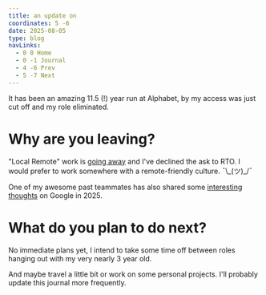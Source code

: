 ```yaml
---
title: an update on
coordinates: 5 -6
date: 2025-08-05
type: blog
navLinks:
  - 0 0 Home
  - 0 -1 Journal
  - 4 -6 Prev
  - 5 -7 Next
---
```


It has been an amazing 11.5 (!) year run at Alphabet, by my access was just cut
off and my role eliminated.

# Why are you leaving?

"Local Remote" work is
[going away](https://www.theverge.com/google/684966/google-buyouts-search-org)
and I've declined the ask to RTO. I would prefer to work somewhere with a
remote-friendly culture. ¯\\\_(ツ)\_/¯

One of my awesome past teammates has also shared some
[interesting thoughts](https://www.nytimes.com/2025/08/04/technology/tech-jobs-silicon-valley-changes.html?unlocked_article_code=1.bk8.kIdk.4WNFoSSDZM_M&smid=url-share)
on Google in 2025.

# What do you plan to do next?

No immediate plans yet, I intend to take some time off between roles hanging out
with my very nearly 3 year old.

And maybe travel a little bit or work on some personal projects. I'll probably
update this journal more frequently.
